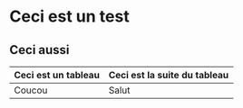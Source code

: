 # Ceci est un test
## Ceci aussi

|Ceci est un tableau|Ceci est la suite du tableau|
|---|---|
|Coucou|Salut|

